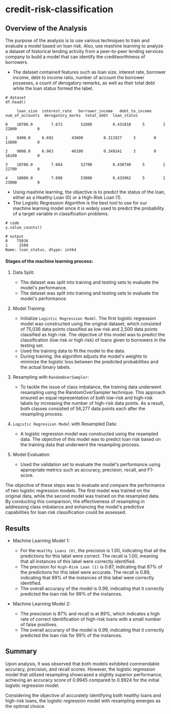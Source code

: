 # credit-risk-classification

<h2> Overview of the Analysis</h2>

The purpose of the analysis is to use various techniques to train and evaluate a model based on loan risk. Also, use mashine learning to analyze a dataset of historical lending activity from a peer-to-peer lending services company to build a model that can identify the creditworthiness of borrowers.

* The dataset contained features such as loan size, interest rate, borrower income, debt to income ratio, number of account the borrower posseses, a count of derogatory remarks, as well as their total debt while the loan status formed the label.



```
# dataset
df.head()

     loan_size  interest_rate   borrower_income   debt_to_income  num_of_accounts  derogatory_marks  total_debt  loan_status

0    10700.0	    7.672	     52800	       0.431818		5		 1		22800	      0

1    8400.0	    6.692	     43600	       0.311927		3		 0		13600	      0

2    9000.0	    6.963	     46100	       0.349241		3		 0		16100	      0

3    10700.0	    7.664	     52700	       0.430740		5		 1		22700	      0

4    10800.0	    7.698	     53000	       0.433962		5		 1		23000	      0
```


* Using mashine learning, the objective is to predict the status of the loan, either as a Healthy Loan (0) or a High-Risk Loan (1).
* The Logistic Regression Algorithm is the best tool to use for our machine learning model since it is widely used to predict the probability of a target variable in classification problems.


```
# code
y.value_counts()

# output
0    75036
1     2500
Name: loan_status, dtype: int64
```

#### Stages of the machine learning process:

1) Data Split:

   - The dataset was split into training and testing sets to evaluate the model's performance.
   - The dataset was split into training and testing sets to evaluate the model's performance.
3) Model Training:

   - Initialize `Logistic Regression Model`. The first logistic regression model was constructed using the original dataset, which consisted of 75,036 data points classified as low risk and 2,500 data points classified as high risk. The objective of this model was to predict the classification (low risk or high risk) of loans given to borrowers in the testing set.
   - Used the training data to fit the model to the data.

   * During training, the algorithm adjusts the model's weights to minimize the logistic loss between the predicted probabilities and the actual binary labels.
4) Resampling with `RandomOverSampler`:
   - To tackle the issue of class imbalance, the training data underwent resampling using the RandomOverSampler technique. This approach ensured an equal representation of both low-risk and high-risk labels by increasing the number of high-risk data points. As a result, both classes consisted of 56,277 data points each after the resampling process.
6) `Logistic Regression Model` with Resampled Data:
   - A logistic regression model was constructed using the resampled data. The objective of this model was to predict loan risk based on the training data that underwent the resampling process.
8) Model Evaluation:

   * Used the validation set to evaluate the model's performance using appropriate metrics such as accuracy, precision, recall, and F1-score.

The objective of these steps was to evaluate and compare the performance of two logistic regression models. The first model was trained on the original data, while the second model was trained on the resampled data. By conducting this comparison, the effectiveness of resampling in addressing class imbalance and enhancing the model's predictive capabilities for loan risk classification could be assessed.

## Results

* Machine Learning Model 1:

  * For the `Healthy Loans (0)`, the precision is 1.00, indicating that all the predictions for this label were correct. The recall is 1.00, meaning that all instances of this label were correctly identified.
  * The precision for `High-Risk Loan (1)` is 0.87, indicating that 87% of the predictions for this label were accurate. The recall is 0.89, indicating that 89% of the instances of this label were correctly identified.
  * The overall accuracy of the model is 0.99, indicating that it correctly predicted the loan risk for 99% of the instances.
* Machine Learning Model 2:

  * The prescision is 87% and recall is at 89%,  which indicates a high rate of correct identification of high-risk loans with a small number of false positives.
  * The overall accuracy of the model is 0.99, indicating that it correctly predicted the loan risk for 99% of the instances.

## Summary

Upon analysis, it was observed that both models exhibited commendable accuracy, precision, and recall scores. However, the logistic regression model that utilized resampling showcased a slightly superior performance, achieving an accuracy score of 0.9945 compared to 0.9924 for the initial logistic regression model.

Considering the objective of accurately identifying both healthy loans and high-risk loans, the logistic regression model with resampling emerges as the optimal choice.
